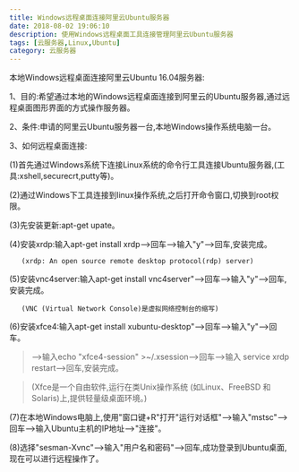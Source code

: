 ```yaml
---
title: Windows远程桌面连接阿里云Ubuntu服务器
date: 2018-08-02 19:06:10
description: 使用Windows远程桌面工具连接管理阿里云Ubuntu服务器
tags: [云服务器,Linux,Ubuntu]
category: 云服务器
---
```


本地Windows远程桌面连接阿里云Ubuntu 16.04服务器:

1、目的:希望通过本地的Windows远程桌面连接到阿里云的Ubuntu服务器,通过远程桌面图形界面的方式操作服务器。

2、条件:申请的阿里云Ubuntu服务器一台,本地Windows操作系统电脑一台。

3、如何远程桌面连接:

(1)首先通过Windows系统下连接Linux系统的命令行工具连接Ubuntu服务器,(工具:xshell,securecrt,putty等)。

(2)通过Windows下工具连接到linux操作系统,之后打开命令窗口,切换到root权限。

(3)先安装更新:apt-get upate。

(4)安装xrdp:输入apt-get install xrdp-->回车-->输入"y"-->回车,安装完成。

       (xrdp: An open source remote desktop protocol(rdp) server)

(5)安装vnc4server:输入apt-get install vnc4server"-->回车-->输入"y"-->回车,安装完成。

       (VNC (Virtual Network Console)是虚拟网络控制台的缩写)

(6)安装xfce4:输入apt-get install xubuntu-desktop"-->回车-->输入"y"-->回车。

> -->输入echo "xfce4-session" >~/.xsession-->回车-->输入 service xrdp restart-->回车,安装完成。

> (Xfce是一个自由软件,运行在类Unix操作系统 (如Linux、FreeBSD 和 Solaris)上,提供轻量级桌面环境。)

(7)在本地Windows电脑上,使用"窗口键+R"打开"运行对话框"-->输入"mstsc"-->回车-->输入Ubuntu主机的IP地址-->"连接"。

(8)选择"sesman-Xvnc"-->输入"用户名和密码"-->回车,成功登录到Ubuntu桌面,现在可以进行远程操作了。

